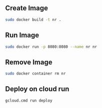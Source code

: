 ## Create Image
```sh
sudo docker build -t nr .
```
## Run Image
```sh
sudo docker run -p 8080:8080 --name nr nr
```

## Remove Image
```sh
sudo docker container rm nr
```

## Deploy on cloud run

```sh
gcloud.cmd run deploy
```